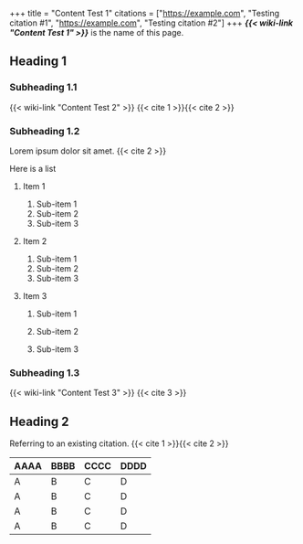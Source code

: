 +++
title = "Content Test 1"
citations = ["https://example.com", "Testing citation #1", "https://example.com", "Testing citation #2"]
+++
***{{< wiki-link "Content Test 1" >}}*** is the  name of this page.

## Heading 1

### Subheading 1.1

{{< wiki-link "Content Test 2" >}} {{< cite 1 >}}{{< cite 2 >}}

### Subheading 1.2

Lorem ipsum dolor sit amet. {{< cite 2 >}}

Here is a list

1. Item 1
   1. Sub-item 1
   2. Sub-item 2
   3. Sub-item 3
2. Item 2
   1. Sub-item 1
   2. Sub-item 2
   3. Sub-item 3

3. Item 3
   1. Sub-item 1
   2. Sub-item 2
    
   3. Sub-item 3

### Subheading 1.3

{{< wiki-link "Content Test 3" >}} {{< cite 3 >}}

## Heading 2

Referring to an existing citation. {{< cite 1 >}}{{< cite 2 >}}

| AAAA | BBBB | CCCC | DDDD |
| ---- | ---- | ---- | ---- |
| A    | B    | C    | D    |
| A    | B    | C    | D    |
| A    | B    | C    | D    |
| A    | B    | C    | D    |
